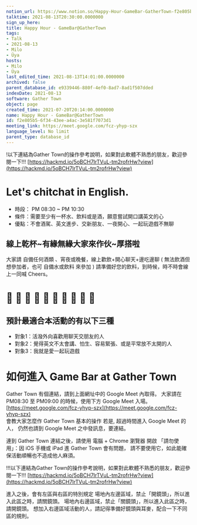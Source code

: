 ```yaml
---
notion_url: https://www.notion.so/Happy-Hour-GameBar-GatherTown-f2e805b56f3443eea4ac3e581f7073d1
talktime: 2021-08-13T20:30:00.0000000
sign_up_here: 
title: Happy Hour - GameBar@GatherTown
tags:
- Talk
- 2021-08-13
- Milo
- Üya
hosts:
- Milo
- Üya
last_edited_time: 2021-08-13T14:01:00.0000000
archived: false
parent_database_id: e9339446-880f-4ef0-8ad7-8ad1f507dded
indexDate: 2021-08-13
software: Gather Town
object: page
created_time: 2021-07-20T20:14:00.0000000
name: Happy Hour - GameBar@GatherTown
id: f2e805b5-6f34-43ee-a4ac-3e581f7073d1
meeting_link: https://meet.google.com/fcz-yhyp-szx
language_level: No limit
parent_type: database_id
---
```


!以下連結為Gather Town的操作參考說明，如果對此軟體不熟悉的朋友，歡迎參閱一下!!!
[https://hackmd.io/5oBCH7IrTVuL-tm2rofrHw?view](https://hackmd.io/5oBCH7IrTVuL-tm2rofrHw?view)
# Let's chitchat in English. 
   - 時段： PM 08:30 ~ PM 10:30 
   - 條件：需要至少有一杯水、飲料或是酒，願意嘗試開口講英文的心
   - 優點：不會酒駕、英文進步、交新朋友、一夜開心、一起玩遊戲不無聊
## 線上乾杯~有緣無緣大家來作伙~厚搭啦
大家請 自備任何酒類 、宵夜或晚餐，線上歡飲+開心聊天+邊吃邊聊 
( 無法飲酒但想參加者，也可 自備水或飲料 來參加 ) 
請準備好您的飲料，到時候，時不時會線上一同喊 Cheers。
# 🤣 🍻 🍻 🤣 🍻 🍻 🤣 🍻 🍻 🤣 
## 預計最適合本活動的有以下三種
   - 對象1：活潑外向喜歡用聊天交朋友的人 
   - 對象2：覺得英文不太會講、怕生、容易緊張、或是平常放不太開的人
   - 對象3：我就是愛一起玩遊戲 

# 如何進入 Game Bar at Gather Town
Gather Town 有個連結，請到上面網址中的 Google Meet 內取得。
大家請在 PM08:30 至 PM09:00 的時候，使用下方 Google Meet 入場。 
[https://meet.google.com/fcz-yhyp-szx](https://meet.google.com/fcz-yhyp-szx)    
會教大家怎麼作 Gather Town 基本的操作
若是, 超過時間進入 Google Meet 的人，
仍然也請到 Google Meet 之中發訊息，要連結。

連到 Gather Town 連結之後，請使用  電腦 + Chrome 瀏覽器  開啟 
「請勿使用」：因 iOS 手機或 iPad 進 Gather Town 會有問題，
請不要使用它，如此能確保活動順暢也不造成他人麻須。

!!!以下連結為Gather Town的操作參考說明，如果對此軟體不熟悉的朋友，歡迎參閱一下!!!
[https://hackmd.io/5oBCH7IrTVuL-tm2rofrHw?view](https://hackmd.io/5oBCH7IrTVuL-tm2rofrHw?view)

進入之後，會有左區與右區的特別規定
場地內左邊區域，禁止「開鏡頭」，所以進入此區之時，請關鏡頭。
場地內右邊區域，禁止「關鏡頭」，所以進入此區之時，請開鏡頭。
想加入右邊區域活動的人，請記得準備好鏡頭與耳麥，配合一下不同區的規則。



